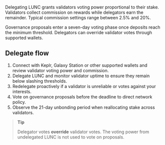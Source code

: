 Delegating LUNC grants validators voting power proportional to their stake. Validators collect commission on rewards while delegators earn the remainder. Typical commission settings range between 2.5% and 20%.

Governance proposals enter a seven-day voting phase once deposits reach the minimum threshold. Delegators can override validator votes through supported wallets.

## Delegate flow

1. Connect with Keplr, Galaxy Station or other supported wallets and review validator voting power and commission.
2. Delegate LUNC and monitor validator uptime to ensure they remain below slashing thresholds.
3. Redelegate proactively if a validator is unreliable or votes against your interests.
4. Vote on governance proposals before the deadline to direct network policy.
5. Observe the 21-day unbonding period when reallocating stake across validators.

> **Tip**
>
> Delegator votes **override** validator votes. The voting power from undelegated LUNC is not used to vote on proposals.
